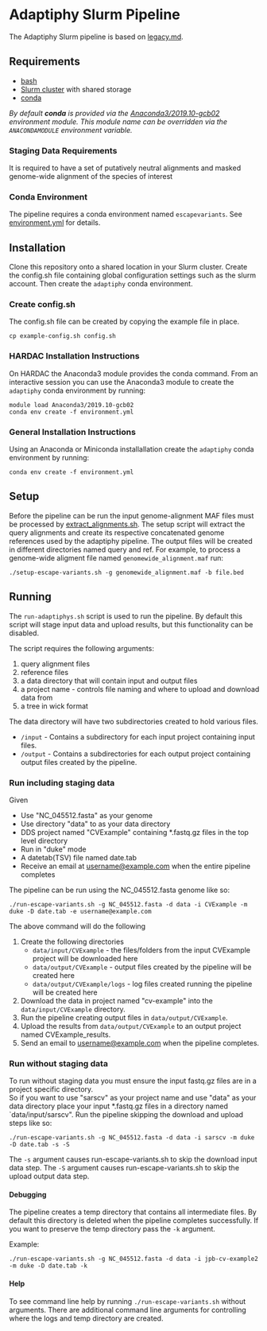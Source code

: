 # Adaptiphy Slurm Pipeline

The Adaptiphy Slurm pipeline is based on [legacy.md](https://github.com/wodanaz/adaptiPhy/legacy.md). 

## Requirements
- [bash](https://www.gnu.org/software/bash/)
- [Slurm cluster](https://slurm.schedmd.com/) with shared storage
- [conda](https://conda.io/projects/conda/en/latest/index.html)  

_By default __conda__ is provided via the [Anaconda3/2019.10-gcb02](https://github.com/Duke-GCB/helmod/blob/master/rpmbuild/SPECS/Anaconda3-2019.10-gcb02.spec) environment module. This module name can be overridden via the `ANACONDAMODULE` environment variable._

### Staging Data Requirements
It is required to have a set of putatively neutral alignments and masked genome-wide alignment of the species of interest

### Conda Environment
The pipeline requires a conda environment named `escapevariants`.
See [environment.yml](environment.yml) for details.

## Installation
Clone this repository onto a shared location in your Slurm cluster. 
Create the config.sh file containing global configuration settings such as the slurm account.
Then create the `adaptiphy` conda environment.

### Create config.sh
The config.sh file can be created by copying the example file in place.
```
cp example-config.sh config.sh
```

### HARDAC Installation Instructions
On HARDAC the Anaconda3 module provides the conda command.
From an interactive session you can use the Anaconda3 module to create the `adaptiphy` conda environment by running:
```
module load Anaconda3/2019.10-gcb02
conda env create -f environment.yml
```

### General Installation Instructions
Using an Anaconda or Miniconda installallation create the `adaptiphy` conda environment by running:
```
conda env create -f environment.yml
```

## Setup
Before the pipeline can be run the input genome-alignment MAF files must be processed by [extract_alignments.sh](https://github.com/wodanaz/x/x/x/x/setup-xxxxx.sh).
The setup script will extract the query alignments and create its respective concatenated genome references used by the adaptiphy pipeline. The output files will be created in different directories named query and ref.
For example, to process a genome-wide aligment file named `genomewide_alignment.maf` run:
```
./setup-escape-variants.sh -g genomewide_alignment.maf -b file.bed
```

## Running
The `run-adaptiphys.sh` script is used to run the pipeline.
By default this script will stage input data and upload results, but this functionality can be disabled.

The script requires the following arguments:
1. query alignment files
2. reference files
3. a data directory that will contain input and output files
4. a project name - controls file naming and where to upload and download data from 
6. a tree in wick format 

The data directory will have two subdirectories created to hold various files.
- `/input` - Contains a subdirectory for each input project containing input files.
- `/output` - Contains a subdirectories for each output project containing output files created by the pipeline.


### Run including staging data
Given 
- Use "NC_045512.fasta" as your genome
- Use directory "data" to as your data directory
- DDS project named "CVExample" containing *.fastq.gz files in the top level directory
- Run in "duke" mode
- A datetab(TSV) file named date.tab
- Receive an email at username@example.com when the entire pipeline completes

The pipeline can be run using the NC_045512.fasta genome like so:
```
./run-escape-variants.sh -g NC_045512.fasta -d data -i CVExample -m duke -D date.tab -e username@example.com
```
The above command will do the following
1. Create the following directories
   - `data/input/CVExample` - the files/folders from the input CVExample project will be downloaded here   
   - `data/output/CVExample` - output files created by the pipeline will be created here
   - `data/output/CVExample/logs` - log files created running the pipeline will be created here          
2. Download the data in project named "cv-example" into the `data/input/CVExample` directory.
3. Run the pipeline creating output files in `data/output/CVExample`.
3. Upload the results from `data/output/CVExample` to an output project named CVExample_results.
4. Send an email to username@example.com when the pipeline completes.


### Run without staging data
To run without staging data you must ensure the input fastq.gz files are in a project specific directory.  
So if you want to use "sarscv" as your project name and use "data" as your data directory place your input *.fastq.gz files in a directory named `data/input/sarscv".
Run the pipeline skipping the download and upload steps like so: 
```
./run-escape-variants.sh -g NC_045512.fasta -d data -i sarscv -m duke -D date.tab -s -S
```
The `-s` argument causes run-escape-variants.sh to skip the download input data step.
The `-S` argument causes run-escape-variants.sh to skip the upload output data step.


#### Debugging
The pipeline creates a temp directory that contains all intermediate files. By default this directory is deleted when the pipeline completes successfully.
If you want to preserve the temp directory pass the `-k` argument.

Example:
```
./run-escape-variants.sh -g NC_045512.fasta -d data -i jpb-cv-example2 -m duke -D date.tab -k
```

#### Help
To see command line help by running `./run-escape-variants.sh` without arguments.
There are additional command line arguments for controlling where the logs and temp directory are created.
